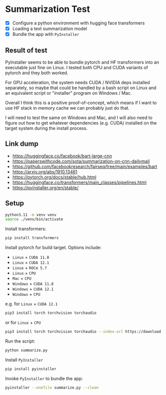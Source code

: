 # Summarization Test

- [x] Configure a python environment with hugging face transformers
- [x] Loading a text summarization model
- [x] Bundle the app with `PyInstaller`

## Result of test

PyInstaller seems to be able to bundle pytorch and HF transformers into an executable just fine on Linux. I tested both CPU and CUDA variants of pytorch and they both worked.

For GPU acceleration, the system needs CUDA / NVIDIA deps installed separately, so maybe that could be handled by a bash script on Linux and an equivalent script or "installer" program on Windows / Mac.

Overall I think this is a positive proof-of-concept, which means if I want to use HF stack in memory cache we can probably just do that. 

I will need to test the same on Windows and Mac, and I will also need to figure out how to get whatever dependencies (e.g. CUDA) installed on the target system during the install process.

## Link dump

- https://huggingface.co/facebook/bart-large-cnn
- https://paperswithcode.com/sota/summarization-on-cnn-dailymail
- https://github.com/facebookresearch/fairseq/tree/main/examples/bart
- https://arxiv.org/abs/1910.13461
- https://pytorch.org/docs/stable/hub.html
- https://huggingface.co/transformers/main_classes/pipelines.html
- https://pyinstaller.org/en/stable/

## Setup

``` sh
python3.11 -m venv venv
source ./venv/bin/activate
``` 

Install transformers:

``` sh
pip install transformers
``` 

Install pytorch for build target. Options include:

- `Linux` + `CUDA 11.8`
- `Linux` + `CUDA 12.1`
- `Linux` + `ROCm 5.7`
- `Linux` + `CPU`
- `Mac` + `CPU`
- `Windows` + `CUDA 11.8`
- `Windows` + `CUDA 12.1`
- `Windows` + `CPU`

e.g. for `Linux` + `CUDA 12.1`

``` sh
pip3 install torch torchvision torchaudio
```

or for `Linux` + `CPU`
``` sh
pip3 install torch torchvision torchaudio --index-url https://download.pytorch.org/whl/cpu
```

Run the script:

``` sh
python summarize.py
```

Install `PyInstaller`

``` sh
pip install pyinstaller
```

Invoke `PyInstaller` to bundle the app:

``` sh
pyinstaller --onefile summarize.py --clean
```



